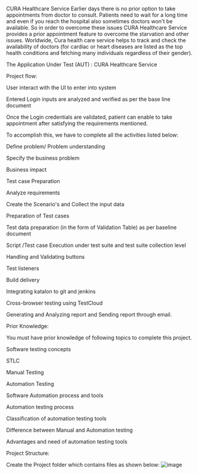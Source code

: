 CURA Healthcare Service
Earlier days there is no prior option to take appointments from doctor to consult. Patients need to wait for a long time and even if you reach the hospital also sometimes doctors won't be available. So in order 
to overcome these issues CURA Healthcare Service provides a prior appointment feature to overcome the starvation and other issues. Worldwide, Cura health care service helps to track and check the availability of 
doctors (for cardiac or heart diseases are listed as the top health conditions and fetching many individuals regardless of their gender).

The Application Under Test (AUT) :  CURA Healthcare Service

Project flow:

User interact with the UI to enter into system

Entered Login inputs are analyzed and verified as per the base line document

Once the Login credentials are validated, patient can enable to take appointment after satisfying the requirements mentioned.

To accomplish this, we have to complete all the activities listed below:

Define problem/ Problem understanding

Specify the business problem

Business impact 

 Test case Preparation

Analyze requirements

Create the Scenario's and Collect the input data

Preparation of Test cases

Test data preparation (in the form of Validation Table) as per baseline document

Script /Test case Execution under test suite and test suite collection level 

Handling  and Validating buttons

Test listeners

Build delivery

Integrating katalon to git and jenkins

Cross-browser testing using TestCloud

Generating and Analyzing report and Sending report through email.


Prior Knowledge:

 You must  have prior knowledge of following topics to complete this project.

Software testing concepts

STLC	

Manual Testing

Automation Testing

Software Automation process and tools 

Automation testing process

Classification of  automation testing tools

Difference between Manual and Automation testing

Advantages and need of automation testing tools

Project  Structure:

Create the Project folder which contains files as shown below:
![image](https://github.com/smartinternz02/SI-GuidedProject-705573-1707227170/assets/138677532/0424c759-7309-4c90-aa45-e848c0408945)
